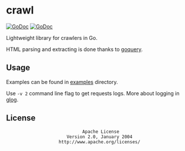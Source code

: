 # crawl

[![GoDoc](https://godoc.org/github.com/crackcomm/crawl?status.svg)](https://godoc.org/github.com/crackcomm/crawl) [![GoDoc](https://godoc.org/github.com/PuerkitoBio/goquery?status.svg)](https://godoc.org/github.com/PuerkitoBio/goquery)

Lightweight library for crawlers in Go.

HTML parsing and extracting is done thanks to [goquery](https://github.com/PuerkitoBio/goquery/).

## Usage

Examples can be found in [examples](https://github.com/crackcomm/crawl/tree/master/examples)
directory.

Use `-v 2` command line flag to get requests logs.
More about logging in [glog](https://github.com/golang/glog/).

## License


                                 Apache License
                           Version 2.0, January 2004
                        http://www.apache.org/licenses/

